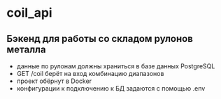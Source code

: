 # coil_api

## Бэкенд для работы со складом рулонов металла

- данные по рулонам должны храниться в базе данных PostgreSQL
- GET /coil берёт на вход комбинацию диапазонов
- проект обёрнут в Docker
- конфигурации к подключению к БД задаются с помощью .env
